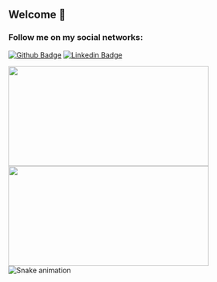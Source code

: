## Welcome 👋


### Follow me on my social networks:

[![Github Badge](https://img.shields.io/badge/-Github-000?style=flat-square&logo=Github&logoColor=white&link=https://github.com/ThiagoSouza17)](https://github.com/ThiagoSouza17)
[![Linkedin Badge](https://img.shields.io/badge/-LinkedIn-blue?style=flat-square&logo=Linkedin&logoColor=white&link=https://www.linkedin.com/in/thiago-dos-santos-souza-b4183553/)](https://www.linkedin.com/in/thiago-dos-santos-souza-b4183553/)


<div>
    <a href="https://github.com/thiagosouza17?tab=repositories">
      <img align="left" src="https://github-readme-stats.vercel.app/api/top-langs/?username=thiagosouza17&layout=compact" width="400" height="200"/>
    </a>
    <a href="https://github.com/thiagosouza17?tab=repositories">
      <img align="left" src="https://github-readme-stats.vercel.app/api?username=thiagosouza17&,issues&show_icons=true" width="400" height="200"/>
    </a>
<div>
        
![Snake animation](https://github.com/ThiagoSouza17/ThiagoSouza17/blob/output/github-contribution-grid-snake.svg) 
 
        
<!--
<a href="https://github.com/thiagosouza17">
<img height="180em" src="https://github-readme-stats.vercel.app/api/top-langs/?username=thiagosouza17&layout=compact&langs_count=7&theme=dracula"/>
<img height="180em" src="https://github-readme-stats.vercel.app/api?username=thiagosouza17&show_icons=true&theme=dracula&include_all_commits=true&count_private=true"/>
</div>
</div>


<center>
<table>
  <tr>
      <td><img width="400px" align="left" src="https://github-readme-stats.vercel.app/api/top-langs/?username=thiagosouza17&hide=html&layout=compact&theme=cobalt" /></td>
      <td><img width="400px" align="left" src="https://github-readme-stats.vercel.app/api?username=thiagosouza17&theme=cobalt" /></td>
  </tr>  
    <tr>
      /td>
  </tr>  
</table>
</center>
-->
